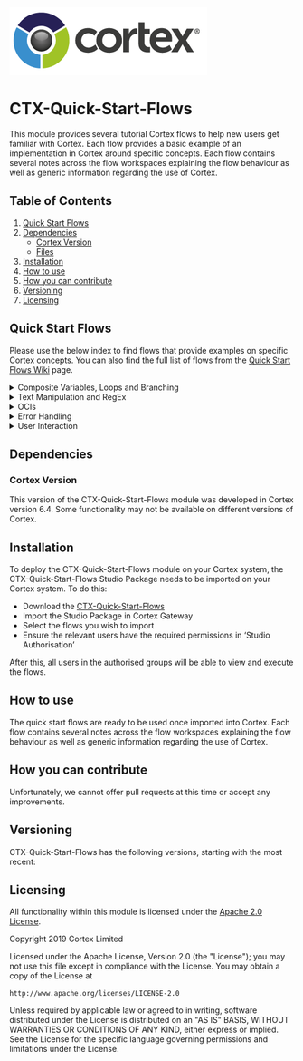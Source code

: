 
<a href="https://www.cortex-ia.co.uk/" target="_blank"><img src="https://github.com/CortexIATest/CTXImages/blob/master/Cortex-350-120.png" alt="Welcome to Cortex!" width="350" height="120" border="0"></a>

# CTX-Quick-Start-Flows

This module provides several tutorial Cortex flows to help new users get familiar with Cortex. Each flow provides a basic example of an implementation in Cortex around specific concepts. Each flow contains several notes across the flow workspaces explaining the flow behaviour as well as generic information regarding the use of Cortex.

## Table of Contents

1) [Quick Start Flows](#quick-start-flows)
2) [Dependencies](#dependencies)
    * [Cortex Version](#cortex-version)
    * [Files](#files)
3) [Installation](#installation)
4) [How to use](#how-to-use)
5) [How you can contribute](#how-you-can-contribute)
6) [Versioning](#versioning)
7) [Licensing](#licensing)


## Quick Start Flows
 
 Please use the below index to find flows that provide examples on specific Cortex concepts. You can also find the full list of flows from the [Quick Start Flows Wiki](https://github.com/CortexIntelligentAutomation/CTX-Quick-Start-Flows/wiki) page.

<details>
<summary>Composite Variables, Loops and Branching</summary>

* [QSF-Allocate-Request](https://github.com/CortexIntelligentAutomation/CTX-Quick-Start-Flows/wiki/QSF-Allocate-Request)
* [QSF-Get-Required-Role](https://github.com/CortexIntelligentAutomation/CTX-Quick-Start-Flows/wiki/QSF-Get-Required-Role)
* [QSF-Ticket-Parsing](https://github.com/CortexIntelligentAutomation/CTX-Quick-Start-Flows/wiki/QSF-Ticket-Parsing)
</details>

<details>
<summary>Text Manipulation and RegEx</summary>

* [QSF-Ticket-Parsing](https://github.com/CortexIntelligentAutomation/CTX-Quick-Start-Flows/wiki/QSF-Ticket-Parsing)

</details>


<details>
<summary>OCIs</summary>

* [QSF-Get-Required-Role](https://github.com/CortexIntelligentAutomation/CTX-Quick-Start-Flows/wiki/QSF-Get-Required-Role)
</details>

<details>
<summary>Error Handling</summary>

* [QSF-Get-Required-Role](https://github.com/CortexIntelligentAutomation/CTX-Quick-Start-Flows/wiki/QSF-Get-Required-Role)
</details>


<details>
<summary>User Interaction</summary>

* [QSF-User-Collection-Data](https://github.com/CortexIntelligentAutomation/CTX-Quick-Start-Flows/wiki/QSF-User-Collection-Data) 
</details>

## Dependencies

### Cortex Version

This version of the CTX-Quick-Start-Flows module was developed in Cortex version 6.4. Some functionality may not be available on different versions of Cortex.

## Installation

To deploy the CTX-Quick-Start-Flows module on your Cortex system, the CTX-Quick-Start-Flows Studio Package needs to be imported on your Cortex system. To do this:
* Download the [CTX-Quick-Start-Flows](https://github.com/CortexIntelligentAutomation/CTX-Quick-Start-Flows/releases/download/v1.0/CTX-Quick-Start-Flows.studiopkg)
* Import the Studio Package in Cortex Gateway
* Select the flows you wish to import
* Ensure the relevant users have the required permissions in ‘Studio Authorisation’

After this, all users in the authorised groups will be able to view and execute the flows.


## How to use

The quick start flows are ready to be used once imported into Cortex. Each flow contains several notes across the flow workspaces explaining the flow behaviour as well as generic information regarding the use of Cortex.

## How you can contribute

Unfortunately, we cannot offer pull requests at this time or accept any improvements.

## Versioning

CTX-Quick-Start-Flows has the following versions, starting with the most recent:<Module Version History>

## Licensing

All functionality within this module is licensed under the [Apache 2.0 License](https://www.apache.org/licenses/LICENSE-2.0).

Copyright 2019 Cortex Limited

Licensed under the Apache License, Version 2.0 (the "License");
you may not use this file except in compliance with the License.
You may obtain a copy of the License at

```
http://www.apache.org/licenses/LICENSE-2.0
```

Unless required by applicable law or agreed to in writing, software
distributed under the License is distributed on an "AS IS" BASIS,
WITHOUT WARRANTIES OR CONDITIONS OF ANY KIND, either express or implied.
See the License for the specific language governing permissions and
limitations under the License.
